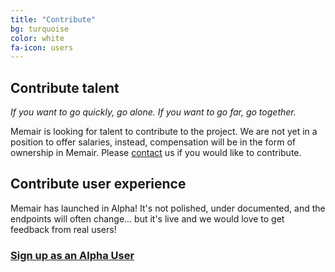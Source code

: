 ```yaml
---
title: "Contribute"
bg: turquoise
color: white
fa-icon: users
---
```


## Contribute talent

*If you want to go quickly, go alone. If you want to go far, go together.*

Memair is looking for talent to contribute to the project. We are not yet in a position to offer salaries, instead, compensation will be in the form of ownership in Memair. Please [contact](/#contact) us if you would like to contribute.

## Contribute user experience
Memair has launched in Alpha! It's not polished, under documented, and the endpoints will often change... but it's live and we would love to get feedback from real users!

### [Sign up as an Alpha User](https://memair.herokuapp.com/signup)
